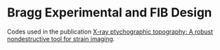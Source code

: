 # Bragg Experimental and FIB Design

Codes used in the publication [X-ray ptychographic topography: A robust nondestructive tool for strain imaging](https://journals.aps.org/prb/abstract/10.1103/PhysRevB.103.144107).
